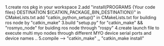 1.create ros pkg in your workspace
2.add "install(PROGRAMS {Your code files} DESTINATION ${CATKIN_PACKAGE_BIN_DESTINATION})" in CMakeLists.txt
  add "catkin_python_setup()" in CMakeLists.txt for building ros node by "catkin_make"
3.build "setup.py" for "catkin_make" && "rosmyo_node" for buiding ros node through "rospy"
4.create launch file to execute multi myo nodes through different MYO device serial ports and device names ..
5.compile  --> "catkin_make" ,, "catkin_make install"
